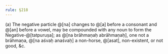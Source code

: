 ```yaml
---
rule: §218
---
```


(a) The negative particle @[na] changes to @[a] before a consonant and @[an] before a vowel, may be compounded with any noun to form the Negative-@[tatpuruṣa]; as @[na brāhmaṇaḥ abrāhmaṇaḥ], one not a brāhmaṇa, @[na aśvaḥ anaśvaḥ] a non-horse, @[asat], non-existent, or not good, &c.